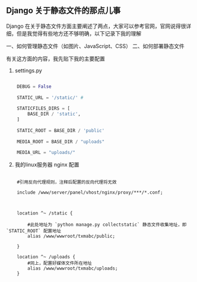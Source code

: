 ## Django 关于静态文件的那点儿事

Django 在关于静态文件方面主要阐述了两点，大家可以参考官网，官网说得很详细，但是我觉得有些地方还不够明确，以下记录下我的理解

一、如何管理静态文件（如图片、JavaScript、CSS）
二、如何部署静态文件

有关这方面的内容，我先贴下我的主要配置

1. settings.py

```python

    DEBUG = False
    
    STATIC_URL = '/static/' #
    
    STATICFILES_DIRS = [
        BASE_DIR / 'static',
    ]
    
    STATIC_ROOT = BASE_DIR / 'public'
    
    MEDIA_ROOT = BASE_DIR / "uploads"
    
    MEDIA_URL = "uploads/"

```

2. 我的linux服务器 nginx 配置

```nginx

	#引用反向代理规则，注释后配置的反向代理将无效

	include /www/server/panel/vhost/nginx/proxy/***/*.conf;



    location ^~ /static {
        
        #此处地址为 `python manage.py collectstatic` 静态文件收集地址，即 `STATIC_ROOT` 配置地址
        alias /www/wwwroot/txmabc/public;

    }

    location ^~ /uploads {
        #同上，配置好媒体文件所在地址
        alias /www/wwwroot/txmabc/uploads;
    }

```

